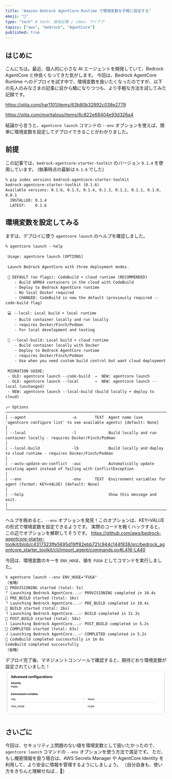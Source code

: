 ```yaml
---
title: "Amazon Bedrock AgentCore Runtime で環境変数を手軽に設定する"
emoji: "💭"
type: "tech" # tech: 技術記事 / idea: アイデア
topics: ["aws", "bedrock", "AgentCore"]
published: true
---
```


## はじめに

こんにちは。最近、個人的に小さな AI エージェントを開発していて、Bedrock AgentCore と仲良くなってきた気がします。
今回は、Bedrock AgentCore Runtime へのデプロイを試す中で、環境変数を扱いたくなったのですが、以下の先人のみなさまの記事に目から鱗になりつつも、より手軽な方法を試してみた記録です。

https://qiita.com/har1101/items/63b80b32892c038e2779

https://qiita.com/moritalous/items/6c822e68404e93d326a4

結論から言うと、`agentcore launch` コマンドの `--env` オプションを使えば、簡単に環境変数を設定してデプロイできることがわかりました。

## 前提

この記事では、`bedrock-agentcore-starter-toolkit` のバージョン `0.1.4` を使用しています。
(執筆時点の最新は `0.1.6` でした)

```shell
% pip index versions bedrock-agentcore-starter-toolkit
bedrock-agentcore-starter-toolkit (0.1.6)
Available versions: 0.1.6, 0.1.5, 0.1.4, 0.1.3, 0.1.2, 0.1.1, 0.1.0, 0.0.1
  INSTALLED: 0.1.4
  LATEST:    0.1.6
```

## 環境変数を設定してみる

まずは、デプロイに使う `agentcore launch` のヘルプを確認しました。

```shell
% agentcore launch --help

 Usage: agentcore launch [OPTIONS]

 Launch Bedrock AgentCore with three deployment modes.

 🚀 DEFAULT (no flags): CodeBuild + cloud runtime (RECOMMENDED)
    - Build ARM64 containers in the cloud with CodeBuild
    - Deploy to Bedrock AgentCore runtime
    - No local Docker required
    - CHANGED: CodeBuild is now the default (previously required --code-build flag)

 💻 --local: Local build + local runtime
    - Build container locally and run locally
    - requires Docker/Finch/Podman
    - For local development and testing

 🔧 --local-build: Local build + cloud runtime
    - Build container locally with Docker
    - Deploy to Bedrock AgentCore runtime
    - requires Docker/Finch/Podman
    - Use when you need custom build control but want cloud deployment

 MIGRATION GUIDE:
 - OLD: agentcore launch --code-build  →  NEW: agentcore launch
 - OLD: agentcore launch --local       →  NEW: agentcore launch --local (unchanged)
 - NEW: agentcore launch --local-build (build locally + deploy to cloud)

╭─ Options ────────────────────────────────────────────────────────────────────────────────────────────────────────────────────────────────────────────────────────╮
│ --agent                    -a        TEXT  Agent name (use 'agentcore configure list' to see available agents) [default: None]                                   │
│ --local                    -l              Build locally and run container locally - requires Docker/Finch/Podman                                                │
│ --local-build              -lb             Build locally and deploy to cloud runtime - requires Docker/Finch/Podman                                              │
│ --auto-update-on-conflict  -auc            Automatically update existing agent instead of failing with ConflictException                                         │
│ --env                      -env      TEXT  Environment variables for agent (format: KEY=VALUE) [default: None]                                                   │
│ --help                                     Show this message and exit.                                                                                           │
╰──────────────────────────────────────────────────────────────────────────────────────────────────────────────────────────────────────────────────────────────────╯

```

ヘルプを眺めると、`--env` オプションを発見！このオプションは、KEY=VALUE の形式で環境変数を設定できるようです。
実際のコードを軽くハックすると、この辺でオプションを解釈してそうです。
https://github.com/aws/bedrock-agentcore-starter-toolkit/blob/c4317323ffe5695d19ff82ebb721c944c144f838/src/bedrock_agentcore_starter_toolkit/cli/import_agent/commands.py#L416-L440

今回は、環境変数のキーを `ENV_HOGE`、値を `FUGA` としてコマンドを実行しました。

```shell
% agentcore launch --env ENV_HOGE="FUGA"
（省略）
🔄 PROVISIONING started (total: 5s)
⠋ Launching Bedrock AgentCore...✅ PROVISIONING completed in 10.4s
🔄 PRE_BUILD started (total: 16s)
⠙ Launching Bedrock AgentCore...✅ PRE_BUILD completed in 10.4s
🔄 BUILD started (total: 26s)
⠹ Launching Bedrock AgentCore...✅ BUILD completed in 31.3s
🔄 POST_BUILD started (total: 58s)
⠇ Launching Bedrock AgentCore...✅ POST_BUILD completed in 5.2s
🔄 COMPLETED started (total: 63s)
⠼ Launching Bedrock AgentCore...✅ COMPLETED completed in 5.2s
🎉 CodeBuild completed successfully in 1m 8s
CodeBuild completed successfully
（省略）
```

デプロイ完了後、マネジメントコンソールで確認すると、期待どおり環境変数が設定されていました！
![](/images/20250818-bedrock-agentcore-env/2025-08-18-01-33-52.png)

## さいごに

今回は、セキュリティ上問題のない値を環境変数として扱いたかったので、`agentcore launch` コマンドの `--env` オプションを使う方法で満足です。
ただ、もし機密情報を扱う場合は、AWS Secrets Manager や AgentCore Identity を利用して、より安全に情報を管理するようにしましょう。
（自分自身も、使い方をきちんと理解せねば… 💪）
